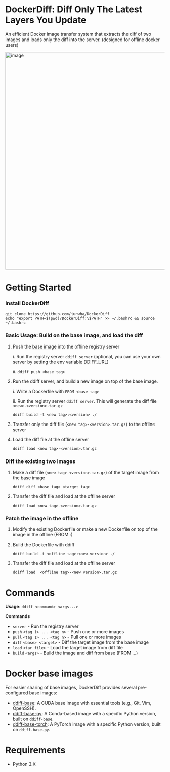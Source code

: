 # DockerDiff: Diff Only The Latest Layers You Update

An efficient Docker image transfer system that extracts the diff of two images and loads only the diff into the server. (designed for offline docker users)


<img width="688" alt="image" src="https://github.com/user-attachments/assets/6f367d37-709b-4f7b-8109-6cba191a3e42" />


# Getting Started

### Install DockerDiff
```
git clone https://github.com/junwha/DockerDiff
echo "export PATH=$(pwd)/DockerDiff:\$PATH" >> ~/.bashrc && source ~/.bashrc
```

### Basic Usage: Build on the base image, and load the diff

1. Push the [base image](#docker-base-images) into the offline registry server

    i. Run the registry server `ddiff server` (optional, you can use your own server by setting the env variable DDIFF_URL)

    ii. `ddiff push <base tag>`

2. Run the ddiff server, and build a new image on top of the base image.
    
   i. Write a Dockerfile with `FROM <base tag>`

   ii. Run the registry server `ddiff server`. This will generate the diff file `<new>-<version>.tar.gz`
   
      `ddiff build -t <new tag>:<version> ./` 

3. Transfer only the diff file (`<new tag>-<version>.tar.gz`) to the offline server

4. Load the diff file at the offline server

     `ddiff load <new tag>-<version>.tar.gz`

### Diff the existing two images

1. Make a diff file (`<new tag>-<version>.tar.gz`) of the target image from the base image

    `ddiff diff <base tag> <target tag>`

2. Transfer the diff file and load at the offline server

    `ddiff load <new tag>-<version>.tar.gz`

### Patch the image in the offline

1. Modify the existing Dockerfile or make a new Dockerfile on top of the image in the offline (FROM <offline tag>:<prev version>)

2. Build the Dockerfile with ddiff

     `ddiff build -t <offline tag>:<new version> ./` 

3. Transfer the diff file and load at the offline server

    `ddiff load  <offline tag>-<new version>.tar.gz`

# Commands

**Usage**: `ddiff <command> <args...>`

**Commands**
  - `server`                      - Run the registry server
  - `push` `<tag 1> ... <tag n>`   - Push one or more images
  - `pull` `<tag 1> ... <tag n>`    - Pull one or more images
  - `diff` `<base> <target>`       - Diff the target image from the base image
  - `load` `<tar file>`             - Load the target image from diff file
  - `build` `<args>`                - Build the image and diff from base (FROM ...)

# Docker base images
For easier sharing of base images, DockerDiff provides several pre-configured base images:

- [ddiff-base](https://hub.docker.com/r/junwha/ddiff-base): A CUDA base image with essential tools (e.g., Git, Vim, OpenSSH).
- [ddiff-base-py](https://hub.docker.com/r/junwha/ddiff-base-py): A Conda-based image with a specific Python version, built on `ddiff-base`.
- [ddiff-base-torch](https://hub.docker.com/r/junwha/ddiff-base-torch): A PyTorch image with a specific Python version, built on `ddiff-base-py`.

# Requirements
- Python 3.X
